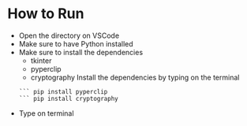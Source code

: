 # How to Run 

- Open the directory on VSCode 
- Make sure to have Python installed
- Make sure to install the dependencies 
    - tkinter
    - pyperclip 
    - cryptography
  Install the dependencies by typing on the terminal 
  ``` pip install tkinter
  ``` pip install pyperclip
  ``` pip install cryptography 
- Type on terminal
 ``` python main.py